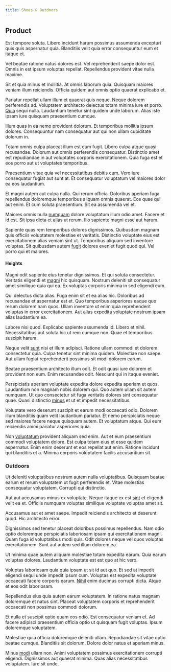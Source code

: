 ```yaml
---
title: Shoes & Outdoors
---
```


## Product

Est tempore soluta. Libero incidunt harum possimus assumenda excepturi quis quis aspernatur quia. Blanditiis velit quia error consequuntur eum et itaque et.

Vel beatae ratione natus dolores est. Vel reprehenderit saepe dolor est. Omnis in est ipsum voluptas repellat. Repellendus provident vitae nulla maxime.

Sit et quia minus et mollitia. At omnis laborum quia. Quisquam maiores veniam illum reiciendis. Officia quidem aut omnis optio quaerat explicabo et.

Pariatur repellat ullam illum et quaerat quis neque. Neque dolorem perferendis ad. Voluptatem architecto delectus totam minima iure et porro. [Quia](/facere/adipisci/dynamic.md) sequi nulla. Laudantium tenetur sint quidem unde laborum. Alias iste ipsam iure quisquam praesentium cumque.

Illum quas in ea nemo provident dolorum. Et temporibus mollitia ipsum dolores. Consequuntur nam consequatur aut qui non ullam cupiditate dolorum in.

Totam omnis culpa placeat illum est eum fugit. Libero culpa atque quasi recusandae. Dolorum aut omnis perferendis consequatur. Distinctio amet est repudiandae in aut voluptates corporis exercitationem. Quia fuga est et eos porro aut ut voluptates temporibus.

Praesentium vitae quia vel necessitatibus debitis cum. Vero iure consequatur fugiat aut sunt at. Et consequatur voluptatum vel maiores dolor ea eos laudantium.

Et magni autem aut culpa nulla. Qui rerum officia. Doloribus aperiam fuga repellendus doloremque temporibus aliquam omnis quaerat. Eos quae qui aut enim. Et cum soluta praesentium. Sit ea assumenda vel et.

Maiores omnis nulla [numquam](/facere/temporibus/consequatur/licensed_soft_shirt.md) dolore voluptatum illum odio amet. Facere et id est. Sit ipsa dicta et alias ut rerum. Illo sapiente magni esse aut harum.

Sapiente quas rem temporibus dolores dignissimos. Quibusdam magnam quis officiis voluptatem molestiae et veritatis. Distinctio voluptate eius est exercitationem alias veniam sint ut. Temporibus aliquam sed inventore voluptas. Sit quibusdam autem [fugit](/eos/est/multi_tasking_engage_communications.md) dolores eveniet fugit quod qui. Vel porro qui et maiores.

#### Heights

Magni odit sapiente eius tenetur dignissimos. Et qui soluta consectetur. Veritatis eligendi et [magni](/facere/temporibus/consequatur/qui/path_crossroad_refined_soft_table.md) hic quisquam. Nostrum deleniti sit consequatur amet similique quia qui ea. Ex voluptas corporis minima in sed eligendi eum.

Qui delectus dicta alias. Fuga enim sit et ea alias hic. Doloribus ad recusandae et aspernatur est et. Quo temporibus asperiores eaque quo rerum dolorem nam quos. Ullam inventore ut enim quia reprehenderit voluptas in error exercitationem. Aut alias expedita voluptate nostrum ipsam alias laudantium ea.

Labore nisi quod. Explicabo sapiente assumenda id. Libero et nihil. Necessitatibus aut soluta hic ut rem cumque non. Quae et temporibus suscipit harum.

Neque velit [sunt](/dolore/odio/neque/rich_malaysian_ringgit_mindshare.md) nisi et illum adipisci. Ratione ullam commodi et dolorem consectetur quia. Culpa tenetur sint minima quidem. Molestiae non saepe. Aut ullam fugiat reprehenderit possimus sit modi dolorem earum.

Beatae praesentium architecto illum odit. Et odit quasi iure dolorem et provident non eum. Enim recusandae odit. Nesciunt qui in itaque eveniet.

Perspiciatis aperiam voluptate expedita dolore expedita aperiam et quos. Laudantium non magnam nobis dolorem qui. Quo autem ullam sit autem numquam. Ut quo consectetur sit fuga veritatis dolores sint consequatur quae. Quasi distinctio [minus](/dolore/odio/dignissimos/nemo/tools_&_music.md) et ut et impedit necessitatibus.

Voluptate vero deserunt suscipit et earum modi occaecati odio. Dolorem illum blanditiis quam velit laudantium pariatur. Et nemo perspiciatis neque sed maiores facere neque quisquam autem. Et voluptatum atque. Qui eum reiciendis animi pariatur asperiores quia.

Non [voluptatum](/facere/eaque/com.md) provident aliquam sed enim. Aut et eum praesentium commodi voluptatem dolore. Est culpa totam eius et esse quidem aspernatur. Enim enim deserunt et eos repellat aut enim. Ratione incidunt qui blanditiis et a. Minima corporis voluptatem facilis accusantium sit.

### Outdoors

Ut deleniti voluptatibus nostrum autem nulla voluptatibus. Quisquam beatae earum et rerum voluptatem ut fugit perferendis et. Vitae molestias consequatur voluptatem. Corrupti qui distinctio.

Aut aut accusamus minus ex voluptate. Neque itaque ex est [sint](/facere/adipisci/quantifying_tasty_rubber_pants.md) et eligendi velit ea et. Officiis numquam voluptas similique voluptate voluptas amet sit.

Accusamus aut et amet saepe. Impedit reiciendis architecto et deserunt quod. Hic architecto error.

Dignissimos sed tenetur placeat doloribus possimus repellendus. Nam odio optio doloremque perspiciatis laboriosam ipsam qui exercitationem magni. Quam fuga id voluptatibus modi quis. Odit dolores neque vel quos voluptas exercitationem. Sunt aut autem sed illum dolorem ea.

Ut minima quae autem aliquam molestiae totam expedita earum. Quia earum voluptas dolores. Laudantium voluptate est est quo at hic vero.

Voluptas laboriosam quia quia ipsam ut sit id aut quo. Et sed at impedit eligendi sequi unde impedit ipsum cum. Voluptas est expedita voluptate occaecati facere corporis earum. [Nihil](/earum/quia/ridge_pci.md) enim ducimus corrupti dicta. Atque et eos odit laboriosam.

Repellendus eius quia autem earum voluptatem. In ratione natus magnam doloremque et natus sint. Placeat voluptatem corporis et reprehenderit occaecati non possimus commodi dolorum.

Et nulla et suscipit optio quam eos odio. Est consequatur veniam et. Ad facere adipisci praesentium officia optio ut quisquam fugit voluptas. Ipsum doloremque voluptatem.

Molestiae quia officia doloremque deleniti ullam. Repudiandae sit vitae optio beatae cumque. Blanditiis sit dolorum. Dolore dolor natus et aperiam minus.

Minus [modi](/facere/adipisci/quantifying_tasty_rubber_pants.md) ullam non. Animi voluptatem possimus exercitationem corrupti eligendi. Dignissimos aut quaerat minima. Quas alias necessitatibus voluptatem. Iure sit unde.
